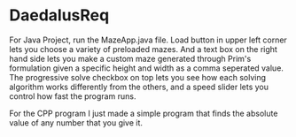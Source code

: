 # DaedalusReq
For Java Project, run the MazeApp.java file. Load button in upper left corner lets you choose a variety of preloaded mazes. And a text box on the right hand side lets you make a custom maze generated through Prim's formulation given a specific height and width as a comma seperated value. The progressive solve checkbox on top lets you see how each solving algorithm works differently from the others, and a speed slider lets you control how fast the program runs.

For the CPP program I just made a simple program that finds the absolute value of any number that you give it.